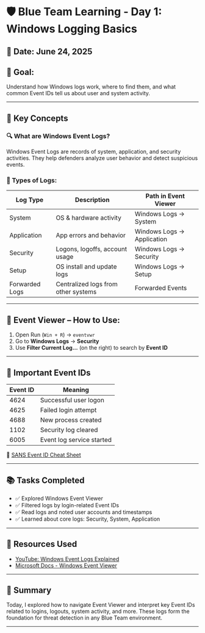 # 🛡️ Blue Team Learning - Day 1: Windows Logging Basics

## 📅 Date: June 24, 2025  
## 🎯 Goal:
Understand how Windows logs work, where to find them, and what common Event IDs tell us about user and system activity.

---

## 📌 Key Concepts

### 🔍 What are Windows Event Logs?
Windows Event Logs are records of system, application, and security activities. They help defenders analyze user behavior and detect suspicious events.

### 📁 Types of Logs:
| Log Type       | Description                          | Path in Event Viewer                    |
|----------------|--------------------------------------|------------------------------------------|
| System         | OS & hardware activity               | Windows Logs → System                    |
| Application    | App errors and behavior              | Windows Logs → Application               |
| Security       | Logons, logoffs, account usage       | Windows Logs → Security                  |
| Setup          | OS install and update logs           | Windows Logs → Setup                     |
| Forwarded Logs | Centralized logs from other systems  | Forwarded Events                         |

---

## 🧪 Event Viewer – How to Use:
1. Open Run (`Win + R`) → `eventvwr`
2. Go to **Windows Logs** → **Security**
3. Use **Filter Current Log...** (on the right) to search by **Event ID**

---

## 🔑 Important Event IDs

| Event ID | Meaning                        |
|----------|--------------------------------|
| 4624     | Successful user logon          |
| 4625     | Failed login attempt           |
| 4688     | New process created            |
| 1102     | Security log cleared           |
| 6005     | Event log service started      |

📄 [SANS Event ID Cheat Sheet](https://www.sans.org/media/score/checklists/windows-event-id-cheat-sheet.pdf)

---

## 📚 Tasks Completed

- ✅ Explored Windows Event Viewer
- ✅ Filtered logs by login-related Event IDs
- ✅ Read logs and noted user accounts and timestamps
- ✅ Learned about core logs: Security, System, Application

---

## 🎥 Resources Used

- [YouTube: Windows Event Logs Explained](https://www.youtube.com/watch?v=tGeC3xTQ6iE)
- [Microsoft Docs - Windows Event Viewer](https://learn.microsoft.com/en-us/windows/security/threat-protection/auditing/basic-security-auditing)

---

## 🧠 Summary

Today, I explored how to navigate Event Viewer and interpret key Event IDs related to logins, logouts, system activity, and more. These logs form the foundation for threat detection in any Blue Team environment.

---
